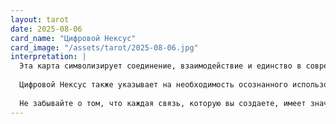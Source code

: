 ```yaml
---
layout: tarot
date: 2025-08-06
card_name: "Цифровой Нексус"
card_image: "/assets/tarot/2025-08-06.jpg"
interpretation: |
  Эта карта символизирует соединение, взаимодействие и единство в современном мире. Деревья на карте олицетворяют связь между природой и технологией, подчеркивая важность гармонии между этими двумя мирами. Сегодня вам стоит обратить внимание на свои связи с окружающими, особенно в цифровом пространстве. Возможно, вы получите важное сообщение или информацию, которая изменит ваш взгляд на ситуацию.
  
  Цифровой Нексус также указывает на необходимость осознанного использования технологий. Постарайтесь не терять связь с реальностью, даже если вас увлекает виртуальный мир. Это день, когда стоит подумать о том, как вы можете использовать свои навыки и знания для создания чего-то нового и полезного. Ваши идеи могут быть основой для будущих проектов или взаимодействий.
  
  Не забывайте о том, что каждая связь, которую вы создаете, имеет значение. Будьте открытыми для общения и новых знакомств, ведь именно сегодня вы можете встретить людей, которые вдохновят вас на дальнейшие шаги. Откройте свое сердце и разум для новых возможностей, и вы увидите, как ваш мир расширяется.
---
```


